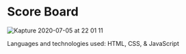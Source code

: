 # Score Board

![Kapture 2020-07-05 at 22 01 11](https://user-images.githubusercontent.com/62678918/86548637-22589e80-bf0b-11ea-9f9d-b68076249c4b.gif)

Languages and technologies used: HTML, CSS, & JavaScript

